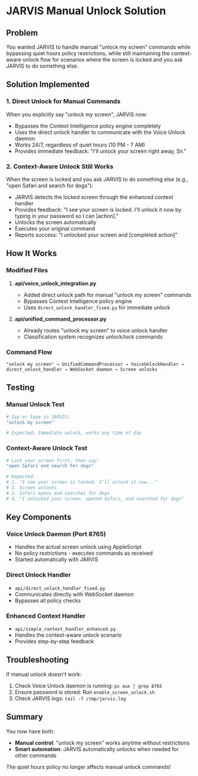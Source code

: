 # JARVIS Manual Unlock Solution

## Problem
You wanted JARVIS to handle manual "unlock my screen" commands while bypassing quiet hours policy restrictions, while still maintaining the context-aware unlock flow for scenarios where the screen is locked and you ask JARVIS to do something else.

## Solution Implemented

### 1. Direct Unlock for Manual Commands
When you explicitly say "unlock my screen", JARVIS now:
- Bypasses the Context Intelligence policy engine completely
- Uses the direct unlock handler to communicate with the Voice Unlock daemon
- Works 24/7, regardless of quiet hours (10 PM - 7 AM)
- Provides immediate feedback: "I'll unlock your screen right away, Sir."

### 2. Context-Aware Unlock Still Works
When the screen is locked and you ask JARVIS to do something else (e.g., "open Safari and search for dogs"):
- JARVIS detects the locked screen through the enhanced context handler
- Provides feedback: "I see your screen is locked. I'll unlock it now by typing in your password so I can [action]."
- Unlocks the screen automatically
- Executes your original command
- Reports success: "I unlocked your screen and [completed action]"

## How It Works

### Modified Files
1. **api/voice_unlock_integration.py**
   - Added direct unlock path for manual "unlock my screen" commands
   - Bypasses Context Intelligence policy engine
   - Uses `direct_unlock_handler_fixed.py` for immediate unlock

2. **api/unified_command_processor.py**
   - Already routes "unlock my screen" to voice unlock handler
   - Classification system recognizes unlock/lock commands

### Command Flow
```
"unlock my screen" → UnifiedCommandProcessor → VoiceUnlockHandler → direct_unlock_handler → WebSocket daemon → Screen unlocks
```

## Testing

### Manual Unlock Test
```bash
# Say or type in JARVIS:
"unlock my screen"

# Expected: Immediate unlock, works any time of day
```

### Context-Aware Unlock Test
```bash
# Lock your screen first, then say:
"open Safari and search for dogs"

# Expected: 
# 1. "I see your screen is locked. I'll unlock it now..."
# 2. Screen unlocks
# 3. Safari opens and searches for dogs
# 4. "I unlocked your screen, opened Safari, and searched for dogs"
```

## Key Components

### Voice Unlock Daemon (Port 8765)
- Handles the actual screen unlock using AppleScript
- No policy restrictions - executes commands as received
- Started automatically with JARVIS

### Direct Unlock Handler
- `api/direct_unlock_handler_fixed.py`
- Communicates directly with WebSocket daemon
- Bypasses all policy checks

### Enhanced Context Handler
- `api/simple_context_handler_enhanced.py`
- Handles the context-aware unlock scenario
- Provides step-by-step feedback

## Troubleshooting

If manual unlock doesn't work:
1. Check Voice Unlock daemon is running: `ps aux | grep 8765`
2. Ensure password is stored: Run `enable_screen_unlock.sh`
3. Check JARVIS logs: `tail -f /tmp/jarvis.log`

## Summary
You now have both:
- **Manual control**: "unlock my screen" works anytime without restrictions
- **Smart automation**: JARVIS automatically unlocks when needed for other commands

The quiet hours policy no longer affects manual unlock commands!